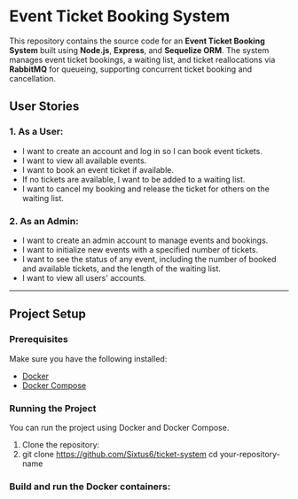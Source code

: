 # Event Ticket Booking System

This repository contains the source code for an **Event Ticket Booking System** built using **Node.js**, **Express**, and **Sequelize ORM**. The system manages event ticket bookings, a waiting list, and ticket reallocations via **RabbitMQ** for queueing, supporting concurrent ticket booking and cancellation.

## User Stories

### 1. As a User:
- I want to create an account and log in so I can book event tickets.
- I want to view all available events.
- I want to book an event ticket if available.
- If no tickets are available, I want to be added to a waiting list.
- I want to cancel my booking and release the ticket for others on the waiting list.

### 2. As an Admin:
- I want to create an admin account to manage events and bookings.
- I want to initialize new events with a specified number of tickets.
- I want to see the status of any event, including the number of booked and available tickets, and the length of the waiting list.
- I want to view all users' accounts.

---

## Project Setup

### Prerequisites

Make sure you have the following installed:

- [Docker](https://docs.docker.com/get-docker/)
- [Docker Compose](https://docs.docker.com/compose/install/)

### Running the Project

You can run the project using Docker and Docker Compose.

1. Clone the repository:
2. git clone https://github.com/Sixtus6/ticket-system
cd your-repository-name

### Build and run the Docker containers:

```bash


